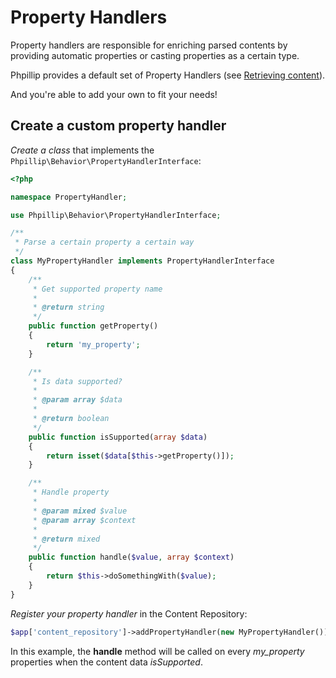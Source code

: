 # Property Handlers

Property handlers are responsible for enriching parsed contents by providing automatic properties or casting properties as a certain type.

Phpillip provides a default set of Property Handlers (see [Retrieving content](../content/retrieving-content.md)).

And you're able to add your own to fit your needs!

## Create a custom property handler

_Create a class_ that implements the `Phpillip\Behavior\PropertyHandlerInterface`:

``` php
<?php

namespace PropertyHandler;

use Phpillip\Behavior\PropertyHandlerInterface;

/**
 * Parse a certain property a certain way
 */
class MyPropertyHandler implements PropertyHandlerInterface
{
    /**
     * Get supported property name
     *
     * @return string
     */
    public function getProperty()
    {
        return 'my_property';
    }

    /**
     * Is data supported?
     *
     * @param array $data
     *
     * @return boolean
     */
    public function isSupported(array $data)
    {
        return isset($data[$this->getProperty()]);
    }

    /**
     * Handle property
     *
     * @param mixed $value
     * @param array $context
     *
     * @return mixed
     */
    public function handle($value, array $context)
    {
        return $this->doSomethingWith($value);
    }
}
```

_Register your property handler_ in the Content Repository:

``` php
$app['content_repository']->addPropertyHandler(new MyPropertyHandler());
```

In this example, the __handle__ method will be called on every _my_property_ properties when the content data _isSupported_.
